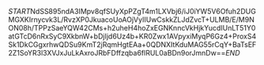 $START$NdSS895ndA3IMpv8qfSUyXpPZgT4m1LXVbj6/iJ0iYW5V6Ofuh2DUGMGXKIrnycvk3L/RvzXP0JkuacoUoAOjVyIIUwCskkZLJdZvcT+ULMB/E/M9NON08h/TPPzSaeYQW42CMs+h2uheH4hoZxEGNKnncVkHjkYucdIUnLT51Y0atGTcD6nRxSyC9XkbnW+bDjIjd6Uz4b+KR0Zwx1AVpyxiMyqP6Gz4+ProxS4Sk1DkCGgxrhwQDSu9KmT2jRqmHgtEAa+0QDNXItKduMAG55rCqY+BaTsEF2Z1SoYR3l3XVJxJuLkAxroJRbFDffzqba6flRUL0aBDn9orJmnDw==$END$